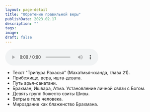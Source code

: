 ```yaml
---
layout: page-detail
title: "Обретение правильной веры"
publishDate: 2023.02.17
description: ""
tags:
image:
draft: false
---
```


<audio title="2023.02.17 - Обретение правильной веры.mp3" src="https://filer-api.advayta.org/v1.0/public/files/73481" controls=""></audio>

* Текст "Трипура Рахасья" (Махатмья-кханда, глава 21).
* Прибежище, вера, ишта-девата.
* Путь арья-санатани.
* Брахман, Ишвара, Атма. Установление личной связи с Богом.
* Девять групп божеств свиты Шивы.
* Ветры в теле человека.
* Мироздание как блаженство Брахмана.

  
